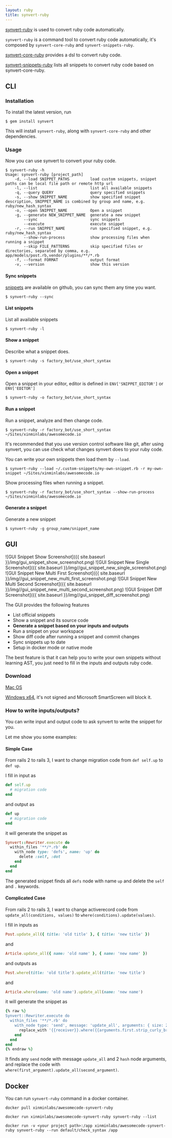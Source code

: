 ```yaml
---
layout: ruby
title: synvert-ruby
---
```


[synvert-ruby](https://github.com/xinminlabs/synvert-ruby) is used to convert ruby code automatically.

`synvert-ruby` is a command tool to convert ruby code automatically, it's composed by `synvert-core-ruby` and `synvert-snippets-ruby`.

[synvert-core-ruby](https://github.com/xinminlabs/synvert-core-ruby) provides a dsl to convert ruby code.

[synvert-snippets-ruby](https://github.com/xinminlabs/synvert-snippets-ruby) lists all snippets to convert ruby code based on synvert-core-ruby.

## CLI

### Installation

To install the latest version, run

```
$ gem install synvert
```

This will install `synvert-ruby`, along with `synvert-core-ruby` and other dependencies.

### Usage

Now you can use synvert to convert your ruby code.

```
$ synvert-ruby -h
Usage: synvert-ruby [project_path]
    -d, --load SNIPPET_PATHS         load custom snippets, snippet paths can be local file path or remote http url
    -l, --list                       list all available snippets
    -q, --query QUERY                query specified snippets
    -s, --show SNIPPET_NAME          show specified snippet description, SNIPPET_NAME is combined by group and name, e.g. ruby/new_hash_syntax
    -o, --open SNIPPET_NAME          Open a snippet
    -g, --generate NEW_SNIPPET_NAME  generate a new snippet
        --sync                       sync snippets
        --execute                    execute snippet
    -r, --run SNIPPET_NAME           run specified snippet, e.g. ruby/new_hash_syntax
        --show-run-process           show processing files when running a snippet
        --skip FILE_PATTERNS         skip specified files or directories, separated by comma, e.g. app/models/post.rb,vendor/plugins/**/*.rb
    -f, --format FORMAT              output format
    -v, --version                    show this version
```

#### Sync snippets

[snippets](https://github.com/xinminlabs/synvert-snippets-ruby) are available on github,
you can sync them any time you want.

```
$ synvert-ruby --sync
```

#### List snippets

List all available snippets

```
$ synvert-ruby -l
```

#### Show a snippet

Describe what a snippet does.

```
$ synvert-ruby -s factory_bot/use_short_syntax
```

#### Open a snippet

Open a snippet in your editor, editor is defined in
`ENV['SNIPPET_EDITOR']` or `ENV['EDITOR']`

```
$ synvert-ruby -o factory_bot/use_short_syntax
```

#### Run a snippet

Run a snippet, analyze and then change code.

```
$ synvert-ruby -r factory_bot/use_short_syntax ~/Sites/xinminlabs/awesomecode.io
```

It's recommended that you use version control software like git,
after using synvert, you can use check what changes synvert does to
your ruby code.

You can write your own snippets then load them by `--load`.

```
$ synvert-ruby --load ~/.custom-snippets/my-own-snippet.rb -r my-own-snippet ~/Sites/xinminlabs/awesomecode.io
```

Show processing files when running a snippet.

```
$ synvert-ruby -r factory_bot/use_short_syntax --show-run-process ~/Sites/xinminlabs/awesomecode.io
```

#### Generate a snippet

Generate a new snippet

```
$ synvert-ruby -g group_name/snippet_name
```

## GUI

![GUI Snippet Show Screenshot]({{ site.baseurl }}/img/gui_snippet_show_screenshot.png)
![GUI Snippet New Single Screenshot]({{ site.baseurl }}/img//gui_snippet_new_single_screenshot.png)
![GUI Snippet New Multi First Screenshot]({{ site.baseurl }}/img//gui_snippet_new_multi_first_screenshot.png)
![GUI Snippet New Multi Second Screenshot]({{ site.baseurl }}/img//gui_snippet_new_multi_second_screenshot.png)
![GUI Snippet Diff Screenshot]({{ site.baseurl }}/img//gui_snippet_diff_screenshot.png)

The GUI provides the following features

* List official snippets
* Show a snippet and its source code
* **Generate a snippet based on your inputs and outputs**
* Run a snippet on your workspace
* Show diff code after running a snippet and commit changes
* Sync snippets up to date
* Setup in docker mode or native mode

The best feature is that it can help you to write your own snippets without learning AST, you just need to fill in the inputs and outputs ruby code.

### Download

[Mac OS](https://download-synvert.xinminlabs.com/download/latest/osx)

[Windows x64](https://download-synvert.xinminlabs.com/download/latest/windows_64), it's not signed and Microsoft SmartScreen will block it.

### How to write inputs/outputs?

You can write input and output code to ask synvert to write the snippet for you.

Let me show you some examples:

#### Simple Case

From rails 2 to rails 3, I want to change migration code from `def self.up` to `def up`.

I fill in input as

```ruby
def self.up
  # migration code
end
```

and output as

```ruby
def up
  # migration code
end
```

it will generate the snippet as

```ruby
Synvert::Rewriter.execute do
  within_files '**/*.rb' do
    with_node type: 'defs', name: 'up' do
      delete :self, :dot
    end
  end
end
```

The generated snippet finds all `defs` node with name `up` and delete the `self` and `.` keywords.

#### Complicated Case

From rails 2 to rails 3, I want to change activerecord code from `update_all(conditions, values)` to `where(conditions).update(values)`.

I fill in inputs as

```ruby
Post.update_all({ title: 'old title' }, { title: 'new title' })
```

and

```ruby
Article.update_all({ name: 'old name' }, { name: 'new name' })
```

and outputs as

```ruby
Post.where(title: 'old title').update_all(title: 'new title')
```

and

```ruby
Article.where(name: 'old name').update_all(name: 'new name')
```

it will generate the snippet as

```ruby
{% raw %}
Synvert::Rewriter.execute do
  within_files '**/*.rb' do
    with_node type: 'send', message: 'update_all', arguments: { size: 2, first: { type: 'hash' }, second: { type: 'hash' } } do
      replace_with '{{receiver}}.where({{arguments.first.strip_curly_braces}}).update_all({{arguments.second.strip_curly_braces}})'
    end
  end
end
{% endraw %}
```

It finds any `send` node with message `update_all` and 2 `hash` node arguments, and replace the code with `where(first_argument).update_all(second_argument)`.

## Docker

You can run `synvert-ruby` command in a docker container.

```
docker pull xinminlabs/awesomecode-synvert-ruby

docker run xinminlabs/awesomecode-synvert-ruby synvert-ruby --list

docker run -v <your project path>:/app xinminlabs/awesomecode-synvert-ruby synvert-ruby --run default/check_syntax /app
```